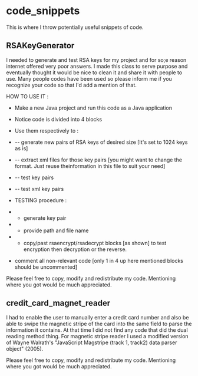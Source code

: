 # code_snippets
This is where I throw potentially useful snippets of code.

## RSAKeyGenerator 
I needed to generate and test RSA keys for my project and for so;e reason internet offered very poor answers.
I made this class to serve purpose and eventually thought it would be nice to clean it and share it with people to use.
Many people codes have been used so please inform me if you recognize your code so that I'd add a mention of that.

HOW TO USE IT :
 
 * Make a new Java project and run this code as a Java application
 
 * Notice code is divided into 4 blocks
 * Use them respectively to :
 * -- 	generate new pairs of RSA keys of desired size [It's set to 1024 keys as is]
 * -- 	extract xml files for those key pairs [you might want to change the format. Just reuse theinformation in this file to  suit your need]
 * -- 	test key pairs
 * -- 	test xml key pairs
 * TESTING procedure : 
 * - generate key pair
 * - provide path and file name
 * - copy/past rsaencrypt/rsadecrypt blocks [as shown] to test encryption then decryption or the reverse.
 * comment all non-relevant code [only 1 in 4 up here mentioned blocks should be uncommented]
 
Please feel free to copy, modify and redistribute my code. Mentioning where you got would be much appreciated.

## credit_card_magnet_reader
I had to enable the user to manually enter a credit card number and also be able to swipe the magnetic stripe of the card into the same field to parse the information it contains.
At that time I did not find any code that did the dual reading method thing. 
For magnetic stripe reader I used a modified version of Wayne Walrath's "JavaScript Magstripe (track 1, track2) data parser object" (2005).

Please feel free to copy, modify and redistribute my code. Mentioning where you got would be much appreciated.
